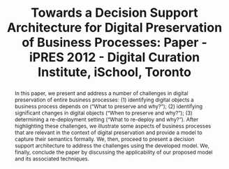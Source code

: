---
abstract: 'In this paper, we present and address a number of challenges in digital
  preservation of entire business processes: (1) identifying digital objects a business
  process depends on (“What to preserve and why?”); (2) identifying significant changes
  in digital objects (“When to preserve and why?”); (3) determining a re-deployment
  setting (“What to re-deploy and why?”). After highlighting these challenges, we
  illustrate some aspects of business processes that are relevant in the context of
  digital preservation and provide a model to capture their semantics formally. We,
  then, proceed to present a decision support architecture to address the challenges
  using the developed model. We, finally, conclude the paper by discussing the applicability
  of our proposed model and its associated techniques.'
creators:
- Mayer, Rudolf
- Neumann, Martin Alexander
- Thomson, John
- Miri, Hossein
- Antunes, Goncalo
- Beigl, Michael
date: null
document_url: https://services.phaidra.univie.ac.at/api/object/o:293773/download
grand_parent: iPRES
institutions: []
keywords:
- ischool
- toronto
- canada
- digital preservation
- decision support
- business processes
landing_page_url: https://phaidra.univie.ac.at/o:293773
language: eng
layout: publication
license: CC BY-NC-SA 3.0 AT
notes_url: null
parent: iPRES 2012
presentation_url: null
size: 666122
source_name: iPRES
title: 'Towards a Decision Support Architecture for Digital Preservation of Business
  Processes: Paper - iPRES 2012 - Digital Curation Institute, iSchool, Toronto'
type: paper
year: 2012
---